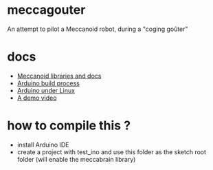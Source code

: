 # meccagouter
An attempt to pilot a Meccanoid robot, during a "coging goûter"

# docs

* [Meccanoid libraries and docs](http://www.meccano.fr/meccanoid-opensource)
* [Arduino build process](https://www.arduino.cc/en/Hacking/BuildProcess)
* [Arduino under Linux](http://playground.arduino.cc/Learning/Linux)
* [A demo video](https://www.youtube.com/watch?v=8y_xMW0Kr5c)

# how to compile this ?

* install Arduino IDE
* create a project with test_ino and use this folder as the sketch root folder (will enable the meccabrain library)

